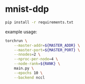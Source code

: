 # mnist-ddp

```bash
pip install -r requirements.txt
```

example usage:

```bash
torchrun \
    --master-addr=${MASTER_ADDR} \
    --master-port=${MASTER_PORT} \
    --nnodes=2 \
    --nproc-per-node=4 \
    --node-rank=${RANK} \
    main.py \
    --epochs 10 \
    --backend nccl
```
